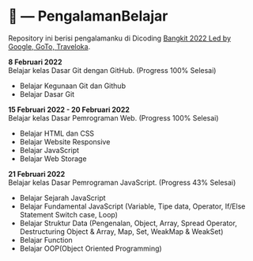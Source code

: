 # :hugs: — PengalamanBelajar
Repository ini berisi pengalamanku di Dicoding [Bangkit 2022 Led by Google, GoTo, Traveloka](https://grow.google/intl/id_id/bangkit/).

**8 Februari 2022** <br>
Belajar kelas Dasar Git dengan GitHub. (Progress 100% Selesai)
  - Belajar Kegunaan Git dan Github
  - Belajar Dasar Git

**15 Februari 2022 - 20 Februari 2022** <br>
Belajar kelas Dasar Pemrograman Web. (Progress 100% Selesai)
  - Belajar HTML dan CSS
  - Belajar Website Responsive
  - Belajar JavaScript
  - Belajar Web Storage

**21 Februari 2022** <br>
Belajar kelas Dasar Pemrograman JavaScript. (Progress 43% Selesai)
  - Belajar Sejarah JavaScript
  - Belajar Fundamental JavaScript (Variable, Tipe data, Operator, If/Else Statement Switch case, Loop)
  - Belajar Struktur Data (Pengenalan, Object, Array, Spread Operator, Destructuring Object & Array, Map, Set, WeakMap & WeakSet)
  - Belajar Function
  - Belajar OOP(Object Oriented Programming)

